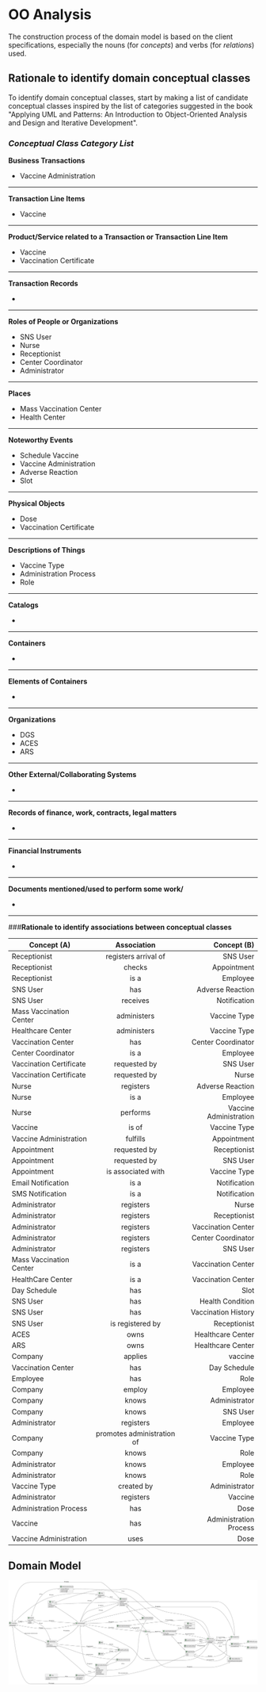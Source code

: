 # OO Analysis #

The construction process of the domain model is based on the client specifications, especially the nouns (for _concepts_) and verbs (for _relations_) used. 

## Rationale to identify domain conceptual classes ##
To identify domain conceptual classes, start by making a list of candidate conceptual classes inspired by the list of categories suggested in the book "Applying UML and Patterns: An Introduction to Object-Oriented Analysis and Design and Iterative Development". 


### _Conceptual Class Category List_ ###

**Business Transactions**

* Vaccine Administration

---

**Transaction Line Items**

* Vaccine

---

**Product/Service related to a Transaction or Transaction Line Item**

* Vaccine
* Vaccination Certificate

---


**Transaction Records**

*  

---  


**Roles of People or Organizations**

* SNS User
* Nurse
* Receptionist
* Center Coordinator
* Administrator


---


**Places**

* Mass Vaccination Center
* Health Center

---

**Noteworthy Events**

* Schedule Vaccine
* Vaccine Administration
* Adverse Reaction
* Slot

---


**Physical Objects**

* Dose
* Vaccination Certificate

---


**Descriptions of Things**

* Vaccine Type
* Administration Process
* Role


---


**Catalogs**

*  

---


**Containers**

*

---


**Elements of Containers**

* 

---


**Organizations**

* DGS
* ACES
* ARS


---

**Other External/Collaborating Systems**

* 


---


**Records of finance, work, contracts, legal matters**

* 

---


**Financial Instruments**

*  

---


**Documents mentioned/used to perform some work/**

* 
---



###**Rationale to identify associations between conceptual classes**




| Concept (A) 		          |      Association   	       |            Concept (B) |
|-------------------------|:--------------------------:|-----------------------:|
| Receptionist            |    registers arrival of    |               SNS User |
| Receptionist            |           checks           |            Appointment |
| Receptionist            |            is a            |               Employee |
| SNS User                |            has             |       Adverse Reaction |
| SNS User                |          receives          |           Notification |
| Mass Vaccination Center |        administers         |           Vaccine Type |
| Healthcare Center       |        administers         |           Vaccine Type |
| Vaccination Center      |            has             |     Center Coordinator |
| Center Coordinator      |            is a            |               Employee |
| Vaccination Certificate |        requested by        |               SNS User |
| Vaccination Certificate |        requested by        |                  Nurse |
| Nurse                   |         registers          |       Adverse Reaction |
| Nurse                   |            is a            |               Employee |
| Nurse                   |          performs          | Vaccine Administration |
| Vaccine                 |           is of            |           Vaccine Type |
| Vaccine Administration  |          fulfills          |            Appointment |
| Appointment             |        requested by        |           Receptionist |
| Appointment             |        requested by        |               SNS User |
 | Appointment             |     is associated with     |           Vaccine Type |
| Email Notification      |            is a            |           Notification |
| SMS Notification        |            is a            |           Notification |
| Administrator           |         registers          |                  Nurse |
| Administrator           |         registers          |           Receptionist |
| Administrator           |         registers          |     Vaccination Center |
| Administrator           |         registers          |     Center Coordinator |
| Administrator           |         registers          |               SNS User |
| Mass Vaccination Center |            is a            |     Vaccination Center |
| HealthCare Center       |            is a            |     Vaccination Center |
| Day Schedule            |            has             |                   Slot |
| SNS User                |            has             |       Health Condition |
| SNS User                |            has             |    Vaccination History |
| SNS User                |      is registered by      |           Receptionist |
| ACES                    |            owns            |      Healthcare Center |
| ARS                     |            owns            |      Healthcare Center |
| Company                 |          applies           |                vaccine |
| Vaccination Center      |            has             |           Day Schedule |
| Employee                |            has             |                   Role |
| Company                 |           employ           |               Employee |
| Company                 |           knows            |          Administrator |
| Company                 |           knows            |               SNS User | 
| Administrator           |         registers          |               Employee |
| Company                 | promotes administration of |           Vaccine Type |
| Company                 |           knows            |                   Role |
| Administrator           |           knows            |               Employee |
| Administrator           |           knows            |                   Role |
| Vaccine Type            |         created by         |          Administrator |
| Administrator           |         registers          |                Vaccine |
| Administration Process  |            has             |                   Dose |
| Vaccine                 |            has             | Administration Process |
| Vaccine Administration  |            uses            |                   Dose |



## Domain Model

![DM.svg](DM.svg)
